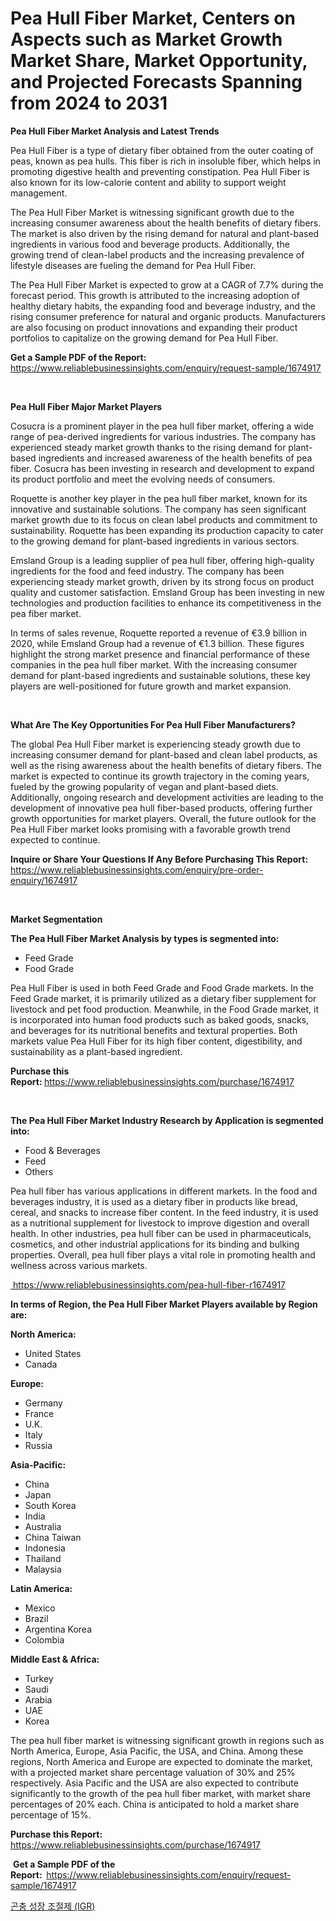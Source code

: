 <p><h1>Pea Hull Fiber Market, Centers on Aspects such as Market Growth Market Share, Market Opportunity, and Projected Forecasts Spanning from 2024 to 2031</h1></p><p><strong>Pea Hull Fiber Market Analysis and Latest Trends</strong></p>
<p><p>Pea Hull Fiber is a type of dietary fiber obtained from the outer coating of peas, known as pea hulls. This fiber is rich in insoluble fiber, which helps in promoting digestive health and preventing constipation. Pea Hull Fiber is also known for its low-calorie content and ability to support weight management.</p><p>The Pea Hull Fiber Market is witnessing significant growth due to the increasing consumer awareness about the health benefits of dietary fibers. The market is also driven by the rising demand for natural and plant-based ingredients in various food and beverage products. Additionally, the growing trend of clean-label products and the increasing prevalence of lifestyle diseases are fueling the demand for Pea Hull Fiber.</p><p>The Pea Hull Fiber Market is expected to grow at a CAGR of 7.7% during the forecast period. This growth is attributed to the increasing adoption of healthy dietary habits, the expanding food and beverage industry, and the rising consumer preference for natural and organic products. Manufacturers are also focusing on product innovations and expanding their product portfolios to capitalize on the growing demand for Pea Hull Fiber.</p></p>
<p><strong>Get a Sample PDF of the Report:&nbsp;</strong> <a href="https://www.reliablebusinessinsights.com/enquiry/request-sample/1674917">https://www.reliablebusinessinsights.com/enquiry/request-sample/1674917</a></p>
<p>&nbsp;</p>
<p><strong>Pea Hull Fiber Major Market Players</strong></p>
<p><p>Cosucra is a prominent player in the pea hull fiber market, offering a wide range of pea-derived ingredients for various industries. The company has experienced steady market growth thanks to the rising demand for plant-based ingredients and increased awareness of the health benefits of pea fiber. Cosucra has been investing in research and development to expand its product portfolio and meet the evolving needs of consumers.</p><p>Roquette is another key player in the pea hull fiber market, known for its innovative and sustainable solutions. The company has seen significant market growth due to its focus on clean label products and commitment to sustainability. Roquette has been expanding its production capacity to cater to the growing demand for plant-based ingredients in various sectors.</p><p>Emsland Group is a leading supplier of pea hull fiber, offering high-quality ingredients for the food and feed industry. The company has been experiencing steady market growth, driven by its strong focus on product quality and customer satisfaction. Emsland Group has been investing in new technologies and production facilities to enhance its competitiveness in the pea fiber market.</p><p>In terms of sales revenue, Roquette reported a revenue of €3.9 billion in 2020, while Emsland Group had a revenue of €1.3 billion. These figures highlight the strong market presence and financial performance of these companies in the pea hull fiber market. With the increasing consumer demand for plant-based ingredients and sustainable solutions, these key players are well-positioned for future growth and market expansion.</p></p>
<p>&nbsp;</p>
<p><strong>What Are The Key Opportunities For Pea Hull Fiber Manufacturers?</strong></p>
<p><p>The global Pea Hull Fiber market is experiencing steady growth due to increasing consumer demand for plant-based and clean label products, as well as the rising awareness about the health benefits of dietary fibers. The market is expected to continue its growth trajectory in the coming years, fueled by the growing popularity of vegan and plant-based diets. Additionally, ongoing research and development activities are leading to the development of innovative pea hull fiber-based products, offering further growth opportunities for market players. Overall, the future outlook for the Pea Hull Fiber market looks promising with a favorable growth trend expected to continue.</p></p>
<p><strong>Inquire or Share Your Questions If Any Before Purchasing This Report:</strong> <a href="https://www.reliablebusinessinsights.com/enquiry/pre-order-enquiry/1674917">https://www.reliablebusinessinsights.com/enquiry/pre-order-enquiry/1674917</a></p>
<p>&nbsp;</p>
<p><strong>Market Segmentation</strong></p>
<p><strong>The Pea Hull Fiber Market Analysis by types is segmented into:</strong></p>
<p><ul><li>Feed Grade</li><li>Food Grade</li></ul></p>
<p><p>Pea Hull Fiber is used in both Feed Grade and Food Grade markets. In the Feed Grade market, it is primarily utilized as a dietary fiber supplement for livestock and pet food production. Meanwhile, in the Food Grade market, it is incorporated into human food products such as baked goods, snacks, and beverages for its nutritional benefits and textural properties. Both markets value Pea Hull Fiber for its high fiber content, digestibility, and sustainability as a plant-based ingredient.</p></p>
<p><strong>Purchase this Report:&nbsp;</strong><a href="https://www.reliablebusinessinsights.com/purchase/1674917">https://www.reliablebusinessinsights.com/purchase/1674917</a></p>
<p>&nbsp;</p>
<p><strong>The Pea Hull Fiber Market Industry Research by Application is segmented into:</strong></p>
<p><ul><li>Food & Beverages</li><li>Feed</li><li>Others</li></ul></p>
<p><p>Pea hull fiber has various applications in different markets. In the food and beverages industry, it is used as a dietary fiber in products like bread, cereal, and snacks to increase fiber content. In the feed industry, it is used as a nutritional supplement for livestock to improve digestion and overall health. In other industries, pea hull fiber can be used in pharmaceuticals, cosmetics, and other industrial applications for its binding and bulking properties. Overall, pea hull fiber plays a vital role in promoting health and wellness across various markets.</p></p>
<p><a href="https://www.reliablebusinessinsights.com/pea-hull-fiber-r1674917">&nbsp;https://www.reliablebusinessinsights.com/pea-hull-fiber-r1674917</a></p>
<p><strong>In terms of Region, the Pea Hull Fiber Market Players available by Region are:</strong></p>
<p>
    <p> <strong> North America: </strong>
        <ul>
            <li>United States</li>
            <li>Canada</li>
        </ul>
        </p> 
    <p> <strong> Europe: </strong>
        <ul>
            <li>Germany</li>
            <li>France</li>
            <li>U.K.</li>
            <li>Italy</li>
            <li>Russia</li>
        </ul>
        </p> 
    <p> <strong> Asia-Pacific: </strong>
        <ul>
            <li>China</li>
            <li>Japan</li>
            <li>South Korea</li>
            <li>India</li>
            <li>Australia</li>
            <li>China Taiwan</li>
            <li>Indonesia</li>
            <li>Thailand</li>
            <li>Malaysia</li>
        </ul>
        </p> 
    <p> <strong> Latin America: </strong>
        <ul>
            <li>Mexico</li>
            <li>Brazil</li>
            <li>Argentina Korea</li>
            <li>Colombia</li>
        </ul>
        </p> 
    <p> <strong> Middle East & Africa: </strong>
        <ul>
            <li>Turkey</li>
            <li>Saudi</li>
            <li>Arabia</li>
            <li>UAE</li>
            <li>Korea</li>
        </ul>
    </p>
    </p>
<p><p>The pea hull fiber market is witnessing significant growth in regions such as North America, Europe, Asia Pacific, the USA, and China. Among these regions, North America and Europe are expected to dominate the market, with a projected market share percentage valuation of 30% and 25% respectively. Asia Pacific and the USA are also expected to contribute significantly to the growth of the pea hull fiber market, with market share percentages of 20% each. China is anticipated to hold a market share percentage of 15%.</p></p>
<p><strong>Purchase this Report: </strong><a href="https://www.reliablebusinessinsights.com/purchase/1674917">https://www.reliablebusinessinsights.com/purchase/1674917</a></p>
<p>&nbsp;<strong>Get a Sample PDF of the Report:&nbsp;&nbsp;</strong><a href="https://www.reliablebusinessinsights.com/enquiry/request-sample/1674917">https://www.reliablebusinessinsights.com/enquiry/request-sample/1674917</a></p>
<p><strong></strong></p>
<p><p><a href="https://github.com/CliftonFisher9067/Market-Research-Report-List-2/blob/main/7725071117001.md">곤충 성장 조절제 (IGR)</a></p></p>
